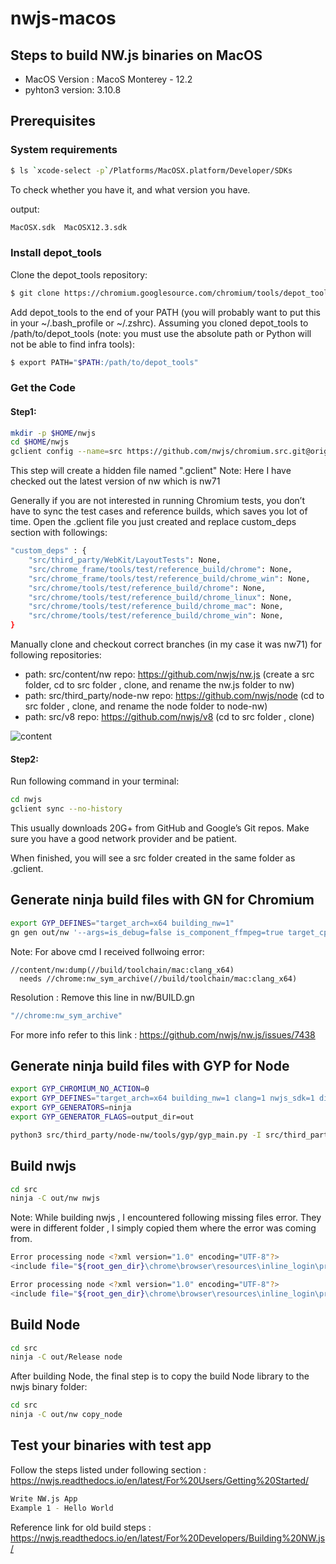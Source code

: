 # nwjs-macos

## Steps to build NW.js binaries on MacOS 

* MacOS Version : MacoS Monterey - 12.2
* pyhton3 version: 3.10.8


## Prerequisites

### System requirements

```bash
$ ls `xcode-select -p`/Platforms/MacOSX.platform/Developer/SDKs
```
To check whether you have it, and what version you have. 

output:
```bash
MacOSX.sdk	MacOSX12.3.sdk
```

### Install depot_tools

Clone the depot_tools repository:

```bash
$ git clone https://chromium.googlesource.com/chromium/tools/depot_tools.git
```

Add depot_tools to the end of your PATH (you will probably want to put this in your ~/.bash_profile or ~/.zshrc). Assuming you cloned depot_tools to /path/to/depot_tools (note: you must use the absolute path or Python will not be able to find infra tools):

```bash
$ export PATH="$PATH:/path/to/depot_tools"
```

### Get the Code
#### Step1:
```bash
mkdir -p $HOME/nwjs
cd $HOME/nwjs
gclient config --name=src https://github.com/nwjs/chromium.src.git@origin/nw71
```
This step will create a hidden file named ".gclient" 
Note: Here I have checked out the latest version of nw which is nw71

Generally if you are not interested in running Chromium tests, you don’t have to sync the test cases and reference builds, which saves you lot of time. Open the .gclient file you just created and replace custom_deps section with followings:

```bash
"custom_deps" : {
    "src/third_party/WebKit/LayoutTests": None,
    "src/chrome_frame/tools/test/reference_build/chrome": None,
    "src/chrome_frame/tools/test/reference_build/chrome_win": None,
    "src/chrome/tools/test/reference_build/chrome": None,
    "src/chrome/tools/test/reference_build/chrome_linux": None,
    "src/chrome/tools/test/reference_build/chrome_mac": None,
    "src/chrome/tools/test/reference_build/chrome_win": None,
}
```

Manually clone and checkout correct branches (in my case it was nw71) for following repositories:

	                  
* path: src/content/nw	        repo: https://github.com/nwjs/nw.js (create a src folder, cd to src folder , clone, and rename the nw.js folder to nw)
* path: src/third_party/node-nw	repo: https://github.com/nwjs/node (cd to src folder , clone, and rename the node folder to node-nw)
* path: src/v8	                repo: https://github.com/nwjs/v8 (cd to src folder , clone)

![content](https://user-images.githubusercontent.com/2243744/207940680-810fcd76-8625-41c3-bcbc-f1de6936eeb1.png)

#### Step2:
Run following command in your terminal:

```bash
cd nwjs
gclient sync --no-history 
```

This usually downloads 20G+ from GitHub and Google’s Git repos. Make sure you have a good network provider and be patient.

When finished, you will see a src folder created in the same folder as .gclient.

## Generate ninja build files with GN for Chromium

```bash
export GYP_DEFINES="target_arch=x64 building_nw=1"
gn gen out/nw '--args=is_debug=false is_component_ffmpeg=true target_cpu="x64" symbol_level=1 nwjs_sdk=false proprietary_codecs=true ffmpeg_branding="Chromium" enable_stripping=true enable_dsyms=true enable_precompiled_headers=false' --root=.
```

Note: For above cmd I received follwoing error: 

```bashERROR Unresolved dependencies.
//content/nw:dump(//build/toolchain/mac:clang_x64)
  needs //chrome:nw_sym_archive(//build/toolchain/mac:clang_x64)
  ```
  
  Resolution : Remove this line in nw/BUILD.gn
  
  ```bash
  "//chrome:nw_sym_archive" 
  ```
  
  For more info refer to this link : https://github.com/nwjs/nw.js/issues/7438

## Generate ninja build files with GYP for Node

```bash
export GYP_CHROMIUM_NO_ACTION=0
export GYP_DEFINES="target_arch=x64 building_nw=1 clang=1 nwjs_sdk=1 disable_nacl=0 buildtype=Official"
export GYP_GENERATORS=ninja
export GYP_GENERATOR_FLAGS=output_dir=out
```

```bash
python3 src/third_party/node-nw/tools/gyp/gyp_main.py -I src/third_party/node-nw/common.gypi -D build_type=Release src/third_party/node-nw/node.gyp   
```

## Build nwjs

 ```bash
cd src
ninja -C out/nw nwjs 
```

Note: While building nwjs , I encountered following missing files error. They were in different folder , I simply copied them where the error was coming from.

```bash
Error processing node <?xml version="1.0" encoding="UTF-8"?>
<include file="${root_gen_dir}\chrome\browser\resources\inline_login\preprocessed\inline_login_app.js" name="IDR_INLINE_LOGIN_APP_JS" type="BINDATA" use_base_dir="false" />: [Errno 2] No such file or directory: '../../out/nw/gen/chrome/browser/resources/inline_login/preprocessed/inline_login_app.js'

Error processing node <?xml version="1.0" encoding="UTF-8"?>
<include file="${root_gen_dir}\chrome\browser\resources\inline_login\preprocessed\inline_login_browser_proxy.js" name="IDR_INLINE_LOGIN_BROWSER_PROXY_JS" type="BINDATA" use_base_dir="false" />: [Errno 2] No such file or directory: '../../out/nw/gen/chrome/browser/resources/inline_login/preprocessed/inline_login_browser_proxy.js'
```

## Build Node

```bash
cd src
ninja -C out/Release node
```

After building Node, the final step is to copy the build Node library to the nwjs binary folder:

```bash
cd src
ninja -C out/nw copy_node
```

## Test your binaries with test app 

Follow the steps listed under following section : https://nwjs.readthedocs.io/en/latest/For%20Users/Getting%20Started/

```bash 
Write NW.js App
Example 1 - Hello World
```

Reference link for old build steps : 
https://nwjs.readthedocs.io/en/latest/For%20Developers/Building%20NW.js/






